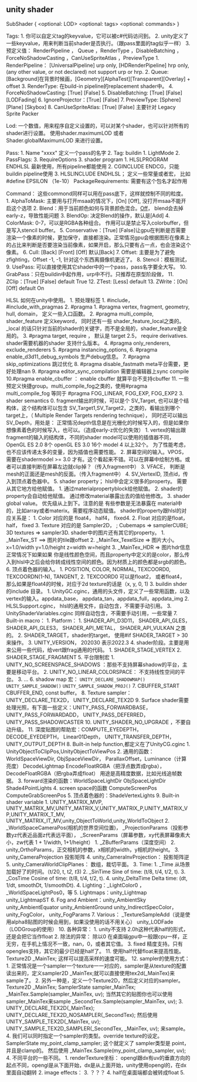 ## unity shader

SubShader
{
    <optional: LOD>
    <optional: tags>
    <optional: commands>
    <One or more Pass definitions>
}

Tags: 
    1. 你可以自定义tag的keyvalue，它可以被c#代码访问到。
    2. unity定义了一些keyvalue，用来判断当前shader是否执行。（跟pass里面的tag似乎一样）
    3. 预定义值： RenderPipeline ， Queue ，RenderType ，DisableBatching ，ForceNoShadowCasting ，CanUseSpriteAtlas ，PreviewType 
        1. RenderPipeline： [UniversalPipeline] urp only, [HDRenderPipeline] hrp only, (any other value, or not declared) not support urp or hrp.
        2. Queue: [Background]在背景时候画，[Geometry][AlphaTest][Transparent][Overlay] + offset
        3. RenderType: 在build-in pipeline的replacement shader中。
        4. ForceNoShadowCasting: [True]  [False]
        5. DisableBatching: [True] [False] [LODFading]
        6. IgnoreProjector：[True] [False]
        7. PreviewType: [Sphere] [Plane] [Skybox]
        8. CanUseSpriteAtlas: [True] [False] 主要针对 Legacy Sprite Packer

Lod: 一个数值，用来程序自定义设置的，可以对某个shader，也可以针对所有的shader进行设置。
    使用shader.maximumLOD 或者  Shader.globalMaximumLOD 来进行设置。

Pass: 
    1. Name "xxxx" 定义一个pass的名字
    2. Tag:
        buildin
            1. LightMode 
            2. PassFlags:
            3. RequireOptions 
    3. shader program
        1. HLSLPROGRAM ENDHLSL  最新使用，所有pipeline都能使用
        2. CGINCLUDE ENDCG，只能buildin pipeline使用
        3. HLSLINCLUDE ENDHLSL； 定义一些常量或者宏， 比如 #define EPSILON （1e-10）
PackageRequirements: 需要有这个包名才起作用

Command： 这些commond同样可以用在pass底下，这样就控制不同的粒度。
    1. AlphaToMask: 主要用与打开msaa的情况下，[On] [Off], 没打开msaa不能开启这个选项
    2. Blend：用于当前颜色如何与背景颜色混合。[Off](默认)， blend会去掉early-z，导致性能问题
    3. BlendOp: 决定Blend的操作，默认是[Add]
    4. ColorMask: 0-7，可以是RGBA各种组合。 作用可以是禁止写入colorbuffer，但是写入stencil buffer。
    5. Conservative：[True] [False]让gpu在判断是否需要渲染一个像素的时候，更加保守，直接都渲染。正常情况gpu会根据图形在像素上的占比来判断是否要渲染当前像素，如果开启，那么只要有占一点，也会渲染这个像素。
    6. Cull: [Back] [Front] [Off] 默认[Back]
    7. Offset: 主要是为了避免zfighting，Offset -1, -1, 针对这个东西离摄像机更近了。
    8. Stencil：模板测试，
    9. UsePass: 可以直接使用其它shader中的一个pass，pass名字要全大写。
    10. GrabPass：只在buildin中起作用，urp中不行。只推荐在原型阶段做，
    11. ZClip：[True] [False] default True
    12. ZTest: [Less] default
    13. ZWrite：[On] [Off] default On

HLSL 如何在unity中使用。
    1. 预处理标签
        1. #include， #include_with_pragmas
        2. #pragma
            1. #pragma vertex, fragment, geometry, hull, domain， 定义一些入口函数。
            2. #pragma multi_compile, shader_feature 定义keyword， 同时还有一些 shader_feature_local之类的。 _local 的话只针对当前的shader的关键字，而不是全局的，shader_feature是全局的。
            3. #pragma target, require ， 默认是 target 2.5， require derivatives. shader需要机器的shader 支持什么版本。
            4. #pragma only_renderers, exclude_renderers 
            5. #pragma instancing_options, 
            6. #pragma enable_d3d11_debug_symbols 生产debug信息。
            7. #pragma skip_optimizations 跳过优化
            8. #pragma disable_fastmath meta平台需要，更好处理nan
            9. #pragma editor_sync_compilation 需要是编辑器上sync compile
            10.#pragma enable_cbuffer ： enable cbuffer 就算平台不支持cbuffer
            11. 一些预定义快捷group。multi_compile_fog之类的，使用#pragma multi_compile_fog 等同于 #pragma FOG_LINEAR, FOG_EXP, FOG_EXP2
        3. shader semantics
            0. fragment输出的时候，可以是个 SV_Target, 也可以是个结构体，这个结构体可以包含 SV_Target1,SV_Target2，之类的，看输出到哪个target上，（ Multiple Render Targets rendering technique）， 同时还可以输出 SV_Depth，用处是： 正常情况depth信息是在光栅化的时候写入的，但是如果你想像素着色的时候写入，也可以。（造成early-z优化的失效）
            1. vertex的输出跟fragment的输入的结构体，不同的shader model可以使用的插值器不同，
                OpenGL ES 2.0 8个
                openGL ES 3.0 16个
                model 4 以上32个。
                为了性能考虑，也不应该传递太多的变量，因为插值也需要性能。
            2. 屏幕空间的输入。VPOS， 需要在shadermodel >= 3.0 才有。这个看起来不错。可以在屏幕中绘制方格。或者可以直接判断在屏幕左边就clip掉？（传入fragment中）
            3. VFACE， 判断是mesh的正面还是mesh的反面。（传入fragment中）
            4. SV_VertexID, 顶点id，传入到顶点着色器中。
            5. shader property； hlsl中会定义很多的property。 需要从其它地方给他赋值。
                1. 通过materialpropertyblock给他赋值。
                2. shader的property会自动给他赋值。 通过修改material暴露出去的值给他修改。
                3. shader global value。
                优先级从上到下。注意的是 有些参数是无法暴露在 material中的，比如array或者materix。需要程序动态赋值。
                shader的property跟hlsl的对应关系是：
                    1. Color 对应的是 float4， half4， fixed4.
                    2. Float 对应的是float，half， fixed
                    3. Texture 对应的是 Sampler2D， ; Cubemaps => samplerCUBE; 3D textures => sampler3D.
                shader中的图片还有其它的property。
                    1. _MainTex_ST ==> 图片的tile跟offset
                    2. _MainTex_TexelSize => 图片大小。 x=1.0/width y=1.0/height z=width w=height
                    3. _MainTex_HDR => 图片hdr信息
                正常情况下如果如果 你是线性颜色空间，而且property中定义的是color，那么传入到hlsl中之后会给你转成线性空间的颜色。因为材质上的颜色都是srgb的颜色。
            6. 顶点着色器的输入。
                1. POSITION, COLOR, NORMAL, TEXCOORD0, TEXCOORDN(1-N), TANGENT, 
                2. TEXCOORD0 可以是float2， 或者float4， 那么如果是float4的时候，对应于2d texture的话是（x, y, 0, 1)
                3. buildin shder 的include 目录。
                    1. UnityGC.cginc，通用的头文件，定义了一些常用函数，以及vertex的输入。appdata_base， appdata_tan，appdata_full，appdata_img
                    2. HLSLSupport.cginc， hlsl的通用文件，自动包含，不需要手动引用。
                    3. UnityShaderVariables.cginc 同样自动包含，不需要手动引用，一些常量
            7. Built-in macro： 
                1. Platform：
                    1. SHADER_API_D3D11， SHADER_API_GLES， SHADER_API_GLES3， SHADER_API_METAL， SHADER_API_VULKAN 之类的。
                    2. SHADER_TARGET，shader的target， 使用#if SHADER_TARGET  > 30  来操作。
                    3. UNITY_VERSION， 202030 表示2022.3
                    4. shader阶段。主要是用来公用一些代码，给vert跟frag通用的代码。
                        1. SHADER_STAGE_VERTEX
                        2. SHADER_STAGE_FRAGMENT
                    5. 平台限制宏
                        1. UNITY_NO_SCREENSPACE_SHADOWS ：那些不支持屏幕shadow的平台，主要是移动平台。
                        2. UNITY_NO_LINEAR_COLORSPACE： 不支持线性空间的平台。
                        3. ...
                    6. shadow map 宏： `UNITY_DECLARE_SHADOWMAP()` `UNITY_SAMPLE_SHADOW()` `UNITY_SAMPLE_SHADOW_PROJ()`
                    7. CBUFFER_START CBUFFER_END, const buffer。
                    8. Texture sampler： UNITY_DECLARE_TEX2D， UNITY_DECLARE_TEX2D
                    9. Surface shader需要处理光照，有下面一些定义：UNITY_PASS_FORWARDBASE， UNITY_PASS_FORWARDADD， UNITY_PASS_DEFERRED， UNITY_PASS_SHADOWCASTER
                    10. UNITY_SHADER_NO_UPGRADE ，不要自动升级。
                    11. 深度贴图的帮助宏：COMPUTE_EYEDEPTH， DECODE_EYEDEPTH， Linear01Depth， UNITY_TRANSFER_DEPTH，UNITY_OUTPUT_DEPTH
            8. Built-in help function,都定义在了UnityCG.cginc
                1. UnityObjectToClipPos,UnityObjectToViewPos 
                2. 通用的函数： WorldSpaceViewDir, ObjSpaceViewDir， ParallaxOffset，Luminance（计算亮度） DecodeLightmap EncodeFloatRGBA（把浮点数弄成rgba），DecodeFloatRGBA（把rgba弄成float） 用途是高精度数据，比如光线追帧数据。
                3. forward渲染的函数：WorldSpaceLightDir ObjSpaceLightDir Shade4PointLights 
                4. screen space的函数 ComputeScreenPos  ComputeGrabScreenPos 
                5. 顶点着色器的：ShadeVertexLights 
            9. Built-in shader variable
                1. UNITY_MATRIX_MVP, UNITY_MATRIX_MV,UNITY_MATRIX_V,UNITY_MATRIX_P,UNITY_MATRIX_VP,UNITY_MATRIX_T_MV, UNITY_MATRIX_IT_MV,unity_ObjectToWorld,unity_WorldToObject
                2. _WorldSpaceCameraPos(相机的世界空间位置)， _ProjectionParams（投影参数yz代表近品面z代表远平面）， _ScreenParams（屏幕参数，xy代表屏幕像素大小，zw代表    1 + 1/width, 1+1/height）
                    1. _ZBufferParams（深度空间）
                    2. unity_OrthoParams，正交相机的参数，x相机的width，y相机的height。
                    3. unity_CameraProjection 投影矩阵
                    4. unity_CameraInvProjection： 投影矩阵逆
                    5. unity_CameraWorldClipPlanes： 数组，裁切平面。
                3. Time:
                    1. _Time 从场景加载好了的时间。（t/20, t, t*2, t*3)
                    2. _SinTime Sine of time: (t/8, t/4, t/2, t).
                    3. _CosTime Cosine of time: (t/8, t/4, t/2, t).
                    4. unity_DeltaTime Delta time: (dt, 1/dt, smoothDt, 1/smoothDt).
                4. Lighting：_LightColor0 ，_WorldSpaceLightPos0，等
                5. Lightmaps：unity_Lightmap unity_LightmapST
                6. Fog and Ambient：unity_AmbientSky unity_AmbientEquator unity_AmbientGround unity_IndirectSpecColor，unity_FogColor， unity_FogParams
                7. Various： _TextureSampleAdd（说是使用alpha8贴图的时候会用到，如果没使用的话不用关心） unity_LODFade（LODGroup的使用）
            10. 各种异常：
                1. unity不支持 2.0h这种代表half的形式，还是会把它当作float
                2. 除法的异常： 除以0 在桌面端gpu中一般跟cpu一样，正无穷，在手机上情况不一致，nan，0，或者其它值。
                3. fixed 精度支持。只有opengles支持，其它的最少已经是half了。
            11. 使用half代替float来提高性能。   Texture2D<half4> _MainTex; 这样可以提高采样的速度可能。
            12. sampler的使用方式：
                1. 正常情况是一个sampler一个texture一一对应的，sampler是从texture的配置读出来的，定义sampler2D _MainTex;就可以直接使用tex2d(_MainTex)来sample了。
                2. 另外一种是，定义一个Texture2D，然后定义对应的sampler。
                    Texture2D _MainTex; 
                    SamplerState sampler_MainTex;
                    _MainTex.Sample(sampler_MainTex, uv);
                    当然其它的贴图你也可以使用sampler_MainTex来sample
                    _SecondTex.Sample(sampler_MainTex, uv);
                3. UNITY_DECLARE_TEX2D(_MainTex); UNITY_DECLARE_TEX2D_NOSAMPLER(_SecondTex); 
                    然后使用 UNITY_SAMPLE_TEX2D(_MainTex, uv);  UNITY_SAMPLE_TEX2D_SAMPLER(_SecondTex, _MainTex, uv); 来sample。
                4. 我们可以同时指定一个sampler的类型。override texture的设定。
                    SamplerState my_point_clamp_sampler; 这个就定义了 sampler类型是 point，并且是clamp的。
                    然后使用 _MainTex.Sample(my_point_clamp_sampler, uv);
        4. 不同平台的一些不同。
            1. renderTexture坐标： opengl跟dx有uv的垂直方向的起点不同，opengl是从下面开始，dx是从上面开始，unity使用opengl的，在dx里面自动翻转
            2. image effects： 
            3. ？？？
            4. half在桌面端都会被转成float
        5. 


    

